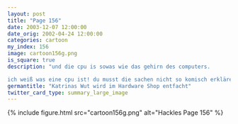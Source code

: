 ```yaml
---
layout: post
title: "Page 156"
date: 2003-12-07 12:00:00
date_orig: 2002-04-24 12:00:00
categories: cartoon
my_index: 156
image: cartoon156g.png
is_square: true
description: "und die cpu is sowas wie das gehirn des computers.

ich weiß was eine cpu ist! du musst die sachen nicht so komisch erklären nur weil ich eine frau bin eigentlich ist es das nicht. ich erkläre die sachen nur so komisch weil ich mich erinnert hab dass sie webdesigner sind Aiee Mreow Aua Hey, Daddy-O, laeuft Dreamwaver wohl auf diesem Teil Katrina Vittles"
germantitle: "Katrinas Wut wird im Hardware Shop entfacht"
twitter_card_type: summary_large_image
---
```


{% include figure.html src="cartoon156g.png" alt="Hackles Page 156"  %}
